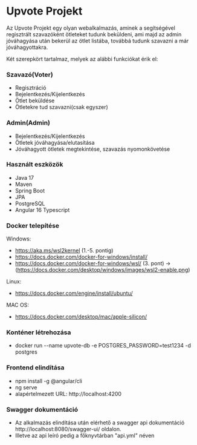 # Upvote Projekt

Az Upvote Projekt egy olyan webalkalmazás, aminek a segítségével regisztrált szavazóként ötleteket
tudunk beküldeni, ami majd az admin jóváhagyása után bekerül az ötlet listába, továbbá tudunk szavazni a már jóváhagyottakra.

Két szerepkört tartalmaz, melyek az alábbi funkciókat érik el:

### Szavazó(Voter)
* Regisztráció
* Bejelentkezés/Kijelentkezés
* Ötlet beküldése
* Ötletekre tud szavazni(csak egyszer)

### Admin(Admin)
* Bejelentkezés/Kijelentkezés
* Ötletek jóváhagyása/elutasítása
* Jóváhagyott ötletek megtekintése, szavazás nyomonkövetése


### Használt eszközök
* Java 17
* Maven
* Spring Boot
* JPA
* PostgreSQL
* Angular 16 Typescript

### Docker telepítése
Windows:

* https://aka.ms/wsl2kernel (1.-5. pontig)
* https://docs.docker.com/docker-for-windows/install/
* https://docs.docker.com/docker-for-windows/wsl/ (3. pont) -> (https://docs.docker.com/desktop/windows/images/wsl2-enable.png)


Linux:

* https://docs.docker.com/engine/install/ubuntu/

MAC OS:

* https://docs.docker.com/desktop/mac/apple-silicon/

### Konténer létrehozása

* docker run --name upvote-db -e POSTGRES_PASSWORD=test1234 -d postgres

### Frontend elindítása

* npm install -g @angular/cli
* ng serve
* alapértelmezett URL: http://localhost:4200

### Swagger dokumentáció

* Az alkalmazás elindítása után elérhető a swagger api dokumentáció http://localhost:8080/swagger-ui/ oldalon.
* Illetve az api leíró pedig a főknyvtárban "api.yml" néven
